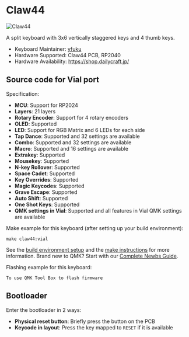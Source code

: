 # Claw44

![Claw44](https://i.imgur.com/sbSC06X.jpeg)

A split keyboard with 3x6 vertically staggered keys and 4 thumb keys.

* Keyboard Maintainer: [yfuku](https://github.com/yfuku)
* Hardware Supported: Claw44 PCB, RP2040
* Hardware Availability: https://shop.dailycraft.jp/

## Source code for Vial port

Specification:
* **MCU**: Support for RP2024
* **Layers**: 21 layers
* **Rotary Encoder**: Support for 4 rotary encoders
* **OLED**: Supported
* **LED**: Support for RGB Matrix and 6 LEDs for each side
* **Tap Dance**: Supported and 32 settings are available
* **Combo**: Supported and 32 settings are available
* **Macro**: Supported and 16 settings are available
* **Extrakey**: Supported
* **Mousekey**: Supported
* **N-key Rollover**: Supported
* **Space Cadet**: Supported
* **Key Overrides**: Supported
* **Magic Keycodes**: Supported
* **Grave Escape**: Supported
* **Auto Shift**: Supported
* **One Shot Keys**: Supported
* **QMK settings in Vial**:  Supported and all features in Vial QMK settings are available

Make example for this keyboard (after setting up your build environment):

    make claw44:vial

See the [build environment setup](https://docs.qmk.fm/#/getting_started_build_tools) and the [make instructions](https://docs.qmk.fm/#/getting_started_make_guide) for more information. Brand new to QMK? Start with our [Complete Newbs Guide](https://docs.qmk.fm/#/newbs).

Flashing example for this keyboard:

    To use QMK Tool Box to flash firmware

## Bootloader

Enter the bootloader in 2 ways:

* **Physical reset button**: Briefly press the button on the PCB
* **Keycode in layout**: Press the key mapped to `RESET` if it is available
